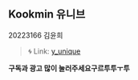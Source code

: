 ## Kookmin 유니브
20223166 김윤희
> :cyclone: Link: [y_unique][googlelink]

[googlelink]: https://y-unique.tistory.com/

**구독과 광고 많이 눌러주세요구르투투ㅜ투**

